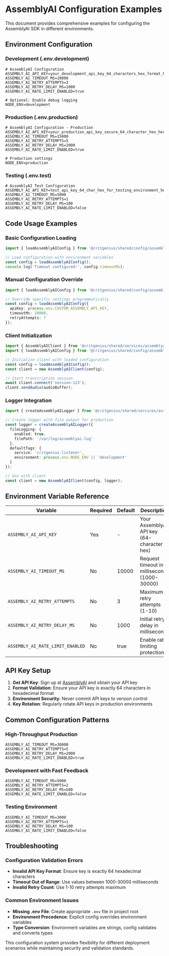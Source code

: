 # AssemblyAI Configuration Examples

This document provides comprehensive examples for configuring the AssemblyAI SDK in different environments.

## Environment Configuration

### Development (.env.development)

```env
# AssemblyAI Configuration
ASSEMBLY_AI_API_KEY=your_development_api_key_64_characters_hex_format_here
ASSEMBLY_AI_TIMEOUT_MS=10000
ASSEMBLY_AI_RETRY_ATTEMPTS=3
ASSEMBLY_AI_RETRY_DELAY_MS=1000
ASSEMBLY_AI_RATE_LIMIT_ENABLED=true

# Optional: Enable debug logging
NODE_ENV=development
```

### Production (.env.production)

```env
# AssemblyAI Configuration - Production
ASSEMBLY_AI_API_KEY=your_production_api_key_secure_64_character_hex_here
ASSEMBLY_AI_TIMEOUT_MS=15000
ASSEMBLY_AI_RETRY_ATTEMPTS=5
ASSEMBLY_AI_RETRY_DELAY_MS=2000
ASSEMBLY_AI_RATE_LIMIT_ENABLED=true

# Production settings
NODE_ENV=production
```

### Testing (.env.test)

```env
# AssemblyAI Test Configuration
ASSEMBLY_AI_API_KEY=test_api_key_64_char_hex_for_testing_environment_here
ASSEMBLY_AI_TIMEOUT_MS=5000
ASSEMBLY_AI_RETRY_ATTEMPTS=1
ASSEMBLY_AI_RETRY_DELAY_MS=100
ASSEMBLY_AI_RATE_LIMIT_ENABLED=false
```

## Code Usage Examples

### Basic Configuration Loading

```typescript
import { loadAssemblyAIConfig } from '@critgenius/shared/config/assemblyai';

// Load configuration with environment variables
const config = loadAssemblyAIConfig();
console.log('Timeout configured:', config.timeoutMs);
```

### Manual Configuration Override

```typescript
import { loadAssemblyAIConfig } from '@critgenius/shared/config/assemblyai';

// Override specific settings programmatically
const config = loadAssemblyAIConfig({
  apiKey: process.env.CUSTOM_ASSEMBLY_API_KEY,
  timeoutMs: 20000,
  retryAttempts: 7
});
```

### Client Initialization

```typescript
import { AssemblyAIClient } from '@critgenius/shared/services/assemblyai-client';
import { loadAssemblyAIConfig } from '@critgenius/shared/config/assemblyai';

// Initialize client with loaded configuration
const config = loadAssemblyAIConfig();
const client = new AssemblyAIClient(config);

// Start transcription session
await client.connect('session-123');
client.sendAudio(audioBuffer);
```

### Logger Integration

```typescript
import { createAssemblyAILogger } from '@critgenius/shared/services/assemblyai-logger';

// Create logger with file output for production
const logger = createAssemblyAILogger({
  fileLogging: { 
    enabled: true, 
    filePath: '/var/log/assemblyai.log' 
  },
  defaultTags: { 
    service: 'critgenius-listener',
    environment: process.env.NODE_ENV || 'development'
  }
});

// Use with client
const client = new AssemblyAIClient(config, logger);
```

## Environment Variable Reference

| Variable | Required | Default | Description |
|----------|----------|---------|-------------|
| `ASSEMBLY_AI_API_KEY` | Yes | - | Your AssemblyAI API key (64-character hex) |
| `ASSEMBLY_AI_TIMEOUT_MS` | No | 10000 | Request timeout in milliseconds (1000-30000) |
| `ASSEMBLY_AI_RETRY_ATTEMPTS` | No | 3 | Maximum retry attempts (1-10) |
| `ASSEMBLY_AI_RETRY_DELAY_MS` | No | 1000 | Initial retry delay in milliseconds |
| `ASSEMBLY_AI_RATE_LIMIT_ENABLED` | No | true | Enable rate limiting protection |

## API Key Setup

1. **Get API Key**: Sign up at [AssemblyAI](https://www.assemblyai.com/) and obtain your API key
2. **Format Validation**: Ensure your API key is exactly 64 characters in hexadecimal format
3. **Environment Security**: Never commit API keys to version control
4. **Key Rotation**: Regularly rotate API keys in production environments

## Common Configuration Patterns

### High-Throughput Production

```env
ASSEMBLY_AI_TIMEOUT_MS=30000
ASSEMBLY_AI_RETRY_ATTEMPTS=5
ASSEMBLY_AI_RETRY_DELAY_MS=2000
ASSEMBLY_AI_RATE_LIMIT_ENABLED=true
```

### Development with Fast Feedback

```env
ASSEMBLY_AI_TIMEOUT_MS=5000
ASSEMBLY_AI_RETRY_ATTEMPTS=2
ASSEMBLY_AI_RETRY_DELAY_MS=500
ASSEMBLY_AI_RATE_LIMIT_ENABLED=false
```

### Testing Environment

```env
ASSEMBLY_AI_TIMEOUT_MS=3000
ASSEMBLY_AI_RETRY_ATTEMPTS=1
ASSEMBLY_AI_RETRY_DELAY_MS=100
ASSEMBLY_AI_RATE_LIMIT_ENABLED=false
```

## Troubleshooting

### Configuration Validation Errors

- **Invalid API Key Format**: Ensure key is exactly 64 hexadecimal characters
- **Timeout Out of Range**: Use values between 1000-30000 milliseconds
- **Invalid Retry Count**: Use 1-10 retry attempts maximum

### Common Environment Issues

- **Missing .env File**: Create appropriate `.env` file in project root
- **Environment Precedence**: Explicit config overrides environment variables
- **Type Conversion**: Environment variables are strings, config validates and converts types

This configuration system provides flexibility for different deployment scenarios while maintaining security and validation standards.
